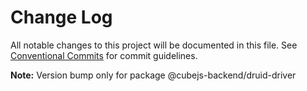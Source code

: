 # Change Log

All notable changes to this project will be documented in this file.
See [Conventional Commits](https://conventionalcommits.org) for commit guidelines.

**Note:** Version bump only for package @cubejs-backend/druid-driver
